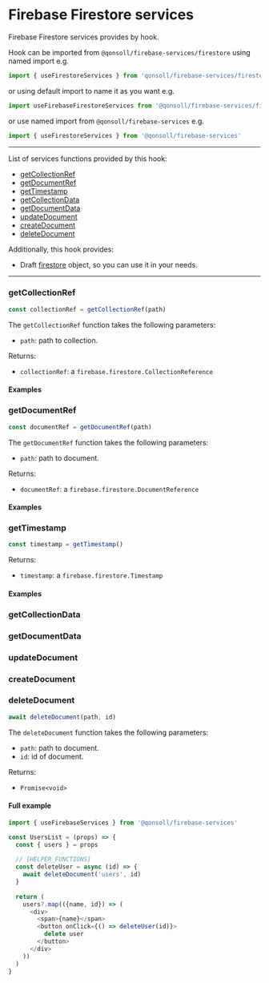 # Firebase Firestore services

Firebase Firestore services provides by hook.

Hook can be imported from `@qonsoll/firebase-services/firestore` using named import e.g.

```js
import { useFirestoreServices } from 'qonsoll/firebase-services/firestore'
```

or using default import to name it as you want e.g.

```js
import useFirebaseFirestoreServices from '@qonsoll/firebase-services/firestore'
```

or use named import from `@qonsoll/firebase-services` e.g.

```js
import { useFirestoreServices } from '@qonsoll/firebase-services'
```

------

List of services functions provided by this hook:

- [getCollectionRef](#getcollectionref)
- [getDocumentRef](#getdocumentref)
- [getTimestamp](#gettimestamp)
- [getCollectionData](#getcollectionref)
- [getDocumentData](#getdocumentref)
- [updateDocument](#updatedocument)
- [createDocument](#createdocument)
- [deleteDocument](#deleteddocument)

Additionally, this hook provides:

- Draft [firestore](https://firebase.google.com/docs/reference/js/v8/firebase.firestore.Firestore)
object, so you can use it in your needs.

------

### getCollectionRef

```js
const collectionRef = getCollectionRef(path)
```

The `getCollectionRef` function  takes the following parameters: 

- `path`: path to collection. 
 
Returns: 

- `collectionRef`: a `firebase.firestore.CollectionReference`

#### Examples

### getDocumentRef

```js
const documentRef = getDocumentRef(path)
```

The `getDocumentRef` function  takes the following parameters:

- `path`: path to document.

Returns:

- `documentRef`: a `firebase.firestore.DocumentReference`

#### Examples

### getTimestamp

```js
const timestamp = getTimestamp()
```

Returns:

- `timestamp`: a `firebase.firestore.Timestamp`

#### Examples

### getCollectionData

### getDocumentData

### updateDocument

### createDocument

### deleteDocument

```js
await deleteDocument(path, id)
```

The `deleteDocument` function  takes the following parameters:

- `path`: path to document.
- `id`: id of document.

Returns:

- `Promise<void>`

#### Full example

```js
import { useFirebaseServices } from '@qonsoll/firebase-services'

const UsersList = (props) => {
  const { users } = props
  
  // [HELPER_FUNCTIONS]
  const deleteUser = async (id) => {
    await deleteDocument('users', id)
  }
	
  return (
    users?.map(({name, id}) => (
      <div>
        <span>{name}</span>
        <button onClick={() => deleteUser(id)}>
          delete user
        </button>
      </div>
    ))
  )
}
```
